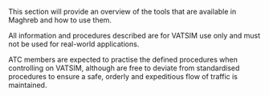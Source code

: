 This section will provide an overview of the tools that are available in Maghreb and how to use them.

All information and procedures described are for VATSIM use only and must not be used for real-world applications.

ATC members are expected to practise the defined procedures when controlling on VATSIM, although are free to deviate from standardised procedures to ensure a safe, orderly and expeditious flow of traffic is maintained.